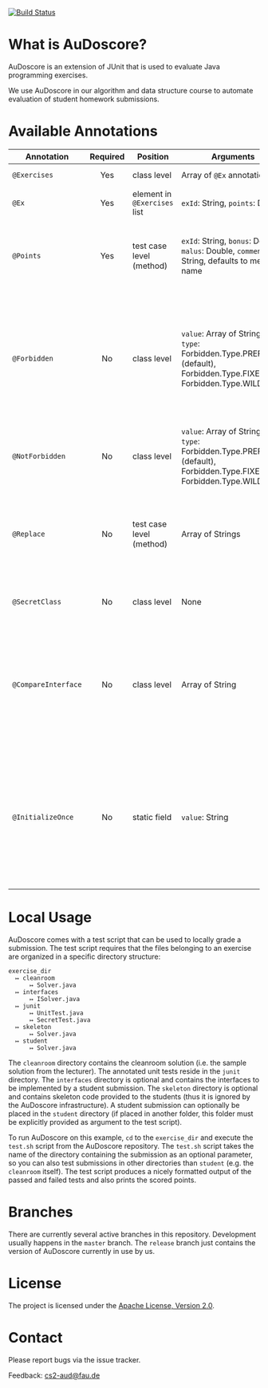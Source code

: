 [![Build Status](https://travis-ci.org/FAU-Inf2/AuDoscore.svg?branch=master)](https://travis-ci.org/FAU-Inf2/AuDoscore)

What is AuDoscore?
=======
AuDoscore is an extension of JUnit that is used to evaluate Java programming exercises.

We use AuDoscore in our algorithm and data structure course to automate evaluation of student homework submissions.

Available Annotations
=======

| Annotation          | Required | Position                     | Arguments                                                                                                            | Semantics                                                                                                                                                                                                                                                                                                                              |
|---------------------|:--------:|------------------------------|----------------------------------------------------------------------------------------------------------------------|----------------------------------------------------------------------------------------------------------------------------------------------------------------------------------------------------------------------------------------------------------------------------------------------------------------------------------------|
| `@Exercises`        |   Yes    | class level                  | Array of `@Ex` annotations                                                                                           | contains a list of `@Ex` annotations; see `@Ex`                                                                                                                                                                                                                                                                                        |
| `@Ex`               |   Yes    | element in `@Exercises` list | `exId`: String, `points`: Double                                                                                     | for every (sub)exercise, create an `@Ex` annotation with unique `exID`                                                                                                                                                                                                                                                                 |
| `@Points`           |   Yes    | test case level (method)     | `exId`: String, `bonus`: Double, `malus`: Double, `comment`: String, defaults to method name                         | Student earns `bonus` / sum(`bonus`) * `Ex.points` points for passing this test case. Student looses `malus` / sum(`bonus`) * `Ex.points` points for *not* passing this test case.                                                                                                                                                     |
| `@Forbidden`        |    No    | class level                  | `value`: Array of Strings, `type`: Forbidden.Type.PREFIX (default), Forbidden.Type.FIXED, or Forbidden.Type.WILDCARD | Arguments specify forbidden classes/methods/etc., depending on the `type`. PREFIX: Arguments are interpreted as prefix to forbidden elements. FIXED: Arguments are exactly the forbidden elements. WILDCARD: Like PREFIX but also supports wildcards. See also `@NotForbidden`                                                         |
| `@NotForbidden`     |    No    | class level                  | `value`: Array of Strings, `type`: Forbidden.Type.PREFIX (default), Forbidden.Type.FIXED, or Forbidden.Type.WILDCARD | Arguments specify allowed classes/methods/etc., these take precedence over `@Forbidden`; see also `@Forbidden`                                                                                                                                                                                                                         |
| `@Replace`          |    No    | test case level (method)     | Array of Strings                                                                                                     | Strings refer to methods in the student's code. For this test case, all methods mentioned in the `@Replace` annotation will be replaced with their cleanroom counterparts. Note: `@Replace` can only be used in secret tests!                                                                                                          |
| `@SecretClass`      |    No    | class level                  | None                                                                                                                 | Marks a test class to be secret. Results will not be shown to students before the submission deadline.                                                                                                                                                                                                                                 |
| `@CompareInterface` |    No    | class level                  | Array of String                                                                                                      | Checks if methods and fields of students have the same signature as their cleanroom counterparts. Possible Strings: "Classname.Methodname, "Classname.Fieldname", "Classname". If only the Classname is given all public methods/fields are checked.                                                                                   |
| `@InitializeOnce`   |    No    | static field                 | `value`: String                                                                                                      | At first execution, the method given as `value` is called and its result is stored in a temporary file. At subsequent executions, the annotated attribute is initialized using the precomputed result from the file. Note: `@InitializeOnce` can only be used in secret tests and the result of the given method must be serializable! |

Local Usage
=======

AuDoscore comes with a test script that can be used to locally grade a submission.
The test script requires that the files belonging to an exercise are organized in a specific directory structure:

```
exercise_dir
  ↦ cleanroom
      ↦ Solver.java
  ↦ interfaces
      ↦ ISolver.java
  ↦ junit
      ↦ UnitTest.java
      ↦ SecretTest.java
  ↦ skeleton
      ↦ Solver.java
  ↦ student
      ↦ Solver.java
```

The `cleanroom` directory contains the cleanroom solution (i.e. the sample solution from the lecturer).
The annotated unit tests reside in the `junit` directory.
The `interfaces` directory is optional and contains the interfaces to be implemented by a student submission.
The `skeleton` directory is optional and contains skeleton code provided to the students
(thus it is ignored by the AuDoscore infrastructure).
A student submission can optionally be placed in the `student` directory
(if placed in another folder, this folder must be explicitly provided as argument to the test script).

To run AuDoscore on this example, `cd` to the `exercise_dir` and execute the `test.sh` script from the AuDoscore repository.
The `test.sh` script takes the name of the directory containing the submission as an optional parameter,
so you can also test submissions in other directories than `student` (e.g. the `cleanroom` itself).
The test script produces a nicely formatted output of the passed and failed tests and also prints the scored points.

Branches
=======

There are currently several active branches in this repository.
Development usually happens in the `master` branch.
The `release` branch just contains the version of AuDoscore currently in use by us.

License
=======

The project is licensed under the [Apache License, Version 2.0](http://www.apache.org/licenses/LICENSE-2.0).

Contact
=======

Please report bugs via the issue tracker.

Feedback: [cs2-aud@fau.de](mailto:cs2-aud@fau.de)
